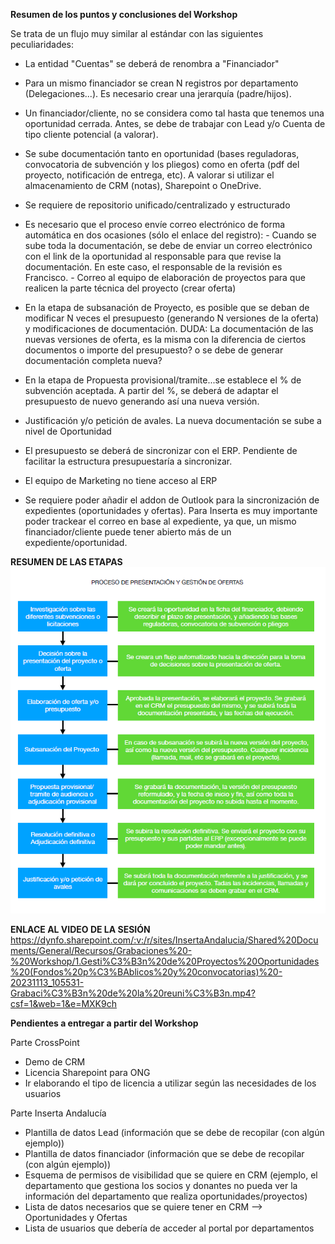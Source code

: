 **Resumen de los puntos y conclusiones del Workshop**

Se trata de un flujo muy similar al estándar con las siguientes peculiaridades:
- La entidad "Cuentas" se deberá de renombra a "Financiador" 
- Para un mismo financiador se crean N registros por departamento (Delegaciones...). Es necesario crear una jerarquía (padre/hijos).
- Un financiador/cliente, no se considera como tal hasta que tenemos una oportunidad cerrada. Antes, se debe de trabajar con Lead y/o Cuenta de tipo cliente potencial (a valorar).
- Se sube documentación tanto en oportunidad (bases reguladoras, convocatoria de subvención y los pliegos) como en oferta (pdf del proyecto, notificación de entrega, etc). A valorar si utilizar el almacenamiento de CRM (notas), Sharepoint o OneDrive. 
- Se requiere de repositorio unificado/centralizado y estructurado
- Es necesario que el proceso envíe correo electrónico de forma automática en dos ocasiones (sólo el enlace del registro):
              - Cuando se sube toda la documentación, se debe de enviar un correo electrónico con el link de la oportunidad al responsable para que revise la documentación. En este caso, el responsable de la revisión es Francisco.
              - Correo al equipo de elaboración de proyectos para que realicen la parte técnica del proyecto (crear oferta)

- En la etapa de subsanación de Proyecto, es posible que se deban de modificar N veces el presupuesto (generando N versiones de la oferta) y modificaciones de documentación. DUDA: La documentación de las nuevas versiones de oferta, es la misma con la diferencia de ciertos documentos o importe del presupuesto? o se debe de generar documentación completa nueva?
- En la etapa de Propuesta provisional/tramite...se establece el % de subvención aceptada. A partir del %, se deberá de adaptar el presupuesto de nuevo generando así una nueva versión.
- Justificación y/o petición de avales. La nueva documentación se sube a nivel de Oportunidad
- El presupuesto se deberá de sincronizar con el ERP. Pendiente de facilitar la estructura presupuestaría a sincronizar.
- El equipo de Marketing no tiene acceso al ERP
- Se requiere poder añadir el addon de Outlook para la sincronización de expedientes (oportunidades y ofertas). Para Inserta es muy importante poder trackear el correo en base al expediente, ya que, un mismo financiador/cliente puede tener abierto más de un expediente/oportunidad.


**RESUMEN DE LAS ETAPAS**
![image.png](/.attachments/image-a78c3d7e-8b6b-44b2-bc0b-72caf779429e.png)

**ENLACE AL VIDEO DE LA SESIÓN**
https://dynfo.sharepoint.com/:v:/r/sites/InsertaAndalucia/Shared%20Documents/General/Recursos/Grabaciones%20-%20Workshop/1.Gesti%C3%B3n%20de%20Proyectos%20Oportunidades%20(Fondos%20p%C3%BAblicos%20y%20convocatorias)%20-20231113_105531-Grabaci%C3%B3n%20de%20la%20reuni%C3%B3n.mp4?csf=1&web=1&e=MXK9ch

**Pendientes a entregar a partir del Workshop**

Parte CrossPoint
- Demo de CRM
- Licencia Sharepoint para ONG
- Ir elaborando el tipo de licencia a utilizar según las necesidades de los usuarios

Parte Inserta Andalucía
- Plantilla de datos Lead (información que se debe de recopilar (con algún ejemplo))
- Plantilla de datos financiador (información que se debe de recopilar (con algún ejemplo))
- Esquema de permisos de visibilidad que se quiere en CRM (ejemplo, el departamento que gestiona los socios y donantes no pueda ver la información del departamento que realiza oportunidades/proyectos)
- Lista de datos necesarios que se quiere tener en CRM --> Oportunidades y Ofertas
- Lista de usuarios que debería de acceder al portal por departamentos